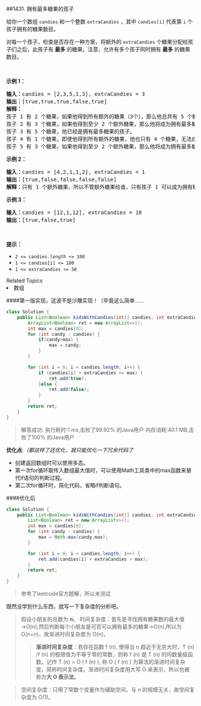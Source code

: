 ##1431. 拥有最多糖果的孩子

<p>给你一个数组&nbsp;<code>candies</code>&nbsp;和一个整数&nbsp;<code>extraCandies</code>&nbsp;，其中&nbsp;<code>candies[i]</code>&nbsp;代表第 <code>i</code> 个孩子拥有的糖果数目。</p>

<p>对每一个孩子，检查是否存在一种方案，将额外的&nbsp;<code>extraCandies</code>&nbsp;个糖果分配给孩子们之后，此孩子有 <strong>最多</strong>&nbsp;的糖果。注意，允许有多个孩子同时拥有 <strong>最多</strong>&nbsp;的糖果数目。</p>

<p>&nbsp;</p>

<p><strong>示例 1：</strong></p>

<pre><strong>输入：</strong>candies = [2,3,5,1,3], extraCandies = 3
<strong>输出：</strong>[true,true,true,false,true] 
<strong>解释：</strong>
孩子 1 有 2 个糖果，如果他得到所有额外的糖果（3个），那么他总共有 5 个糖果，他将成为拥有最多糖果的孩子。
孩子 2 有 3 个糖果，如果他得到至少 2 个额外糖果，那么他将成为拥有最多糖果的孩子。
孩子 3 有 5 个糖果，他已经是拥有最多糖果的孩子。
孩子 4 有 1 个糖果，即使他得到所有额外的糖果，他也只有 4 个糖果，无法成为拥有糖果最多的孩子。
孩子 5 有 3 个糖果，如果他得到至少 2 个额外糖果，那么他将成为拥有最多糖果的孩子。
</pre>

<p><strong>示例 2：</strong></p>

<pre><strong>输入：</strong>candies = [4,2,1,1,2], extraCandies = 1
<strong>输出：</strong>[true,false,false,false,false] 
<strong>解释：</strong>只有 1 个额外糖果，所以不管额外糖果给谁，只有孩子 1 可以成为拥有糖果最多的孩子。
</pre>

<p><strong>示例 3：</strong></p>

<pre><strong>输入：</strong>candies = [12,1,12], extraCandies = 10
<strong>输出：</strong>[true,false,true]
</pre>

<p>&nbsp;</p>

<p><strong>提示：</strong></p>

<ul>
	<li><code>2 &lt;= candies.length &lt;= 100</code></li>
	<li><code>1 &lt;= candies[i] &lt;= 100</code></li>
	<li><code>1 &lt;= extraCandies &lt;= 50</code></li>
</ul>
<div><div>Related Topics</div><div><li>数组</li></div></div>


####第一版实现，这波不是沙雕实现！（毕竟这么简单……
```Java
class Solution {
    public List<Boolean> kidsWithCandies(int[] candies, int extraCandies) {
		ArrayList<Boolean> ret = new ArrayList<>();
		int max = candies[0];
		for (int candy : candies) {
			if(candy>max) {
				max = candy;
			}
		}

		for (int i = 0; i < candies.length; i++) {
			if (candies[i] + extraCandies >= max) {
				ret.add(true);
			}else {
				ret.add(false);
			}
		}
		return ret;
    }
}
```
>解答成功:
>执行耗时:1 ms,击败了99.92% 的Java用户
>内存消耗:40.1 MB,击败了100% 的Java用户

**优化点**:*（都这样了还优化，就只能优化一下冗余代码了*
- 创建返回数组时可以使用多态。
- 第一次for循环取传入数组最大值时，可以使用Math工具类中的max函数来替代if语句的判断过程。
- 第二次for循环时，简化代码，省略if判断语句。

####优化后
```Java
class Solution {
    public List<Boolean> kidsWithCandies(int[] candies, int extraCandies) {
		List<Boolean> ret = new ArrayList<>();
		int max = candies[0];
		for (int candy : candies) {
			max = Math.max(candy,max);
		}

		for (int i = 0; i < candies.length; i++) {
			ret.add(candies[i] + extraCandies > max);
		}
		return ret;
    }
}
```
>参考了leetcode官方题解，所以未测试

既然没学到什么东西，就写一下复杂度的分析吧。
>假设小朋友的总数为 **n**。
>时间复杂度：首先是寻找拥有糖果数的最大值→O(n),然后判断每个小朋友是可否可以拥有最多的糖果→O(n),所以为O(n+n)，故渐进时间复杂度为 O(n)。
>>**渐进时间复杂度**：若存在函数 f (n), 使得当 n 趋近于无穷大时，T (n) /f (n) 的极限值为不等于零的常数，则称 f (n) 是 T (n) 的同数量级函数。记作 T (n) = O ( f (n) ), 称 O ( f (n) ) 为算法的渐进时间复杂度，简称时间复杂度。渐进时间复杂度用大写 O 来表示，所以也被称为**大 O 表示法**。

>空间复杂度：只用了常数个变量作为辅助空间，与 n 的规模无关，故空间复杂度为 O(1)。